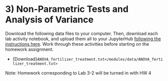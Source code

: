 # 3) Non-Parametric Tests and Analysis of Variance



Download the following data files to your computer. Then, download each lab activity notebook, and upload them all to your JupyterHub [following the instructions here](/resources/b-learning-jupyter.md). Work through these activities before starting on the homework assignment.

  * {Download}`ANOVA_fertilizer_treatment.txt</modules/data/ANOVA_fertilizer_treatment.txt>`

Note:  Homework corresponding to Lab 3-2 will be turned in with HW 4